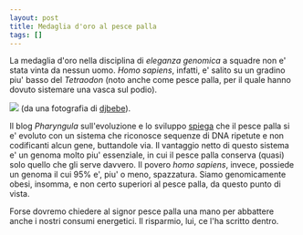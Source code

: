 ```yaml
---
layout: post
title: Medaglia d'oro al pesce palla
tags: []
---
```


La medaglia d'oro nella disciplina di *eleganza genomica* a squadre non e' stata vinta da nessun uomo. *Homo sapiens*, infatti, e' salito su un gradino piu' basso del *Tetraodon* (noto anche come pesce palla, per il quale hanno dovuto sistemare una vasca sul podio).

![](http://farm4.static.flickr.com/3054/2433758836_0fe97f153b_m.jpg)
(da una fotografia di [djbebe](http://www.flickr.com/photos/djbebe/)).

Il blog *Pharyngula* sull'evoluzione e lo sviluppo [spiega](http://scienceblogs.com/pharyngula/2006/06/pufferfish_and_ancestral_genom.php) che il pesce palla si e' evoluto con un sistema che riconosce sequenze di DNA ripetute e non codificanti alcun gene, buttandole via. Il vantaggio netto di questo sistema e' un genoma molto piu' essenziale, in cui il pesce palla conserva (quasi) solo quello che gli serve davvero. Il povero *homo sapiens*, invece, possiede un genoma il cui 95% e', piu' o meno, spazzatura. Siamo genomicamente obesi, insomma, e non certo superiori al pesce palla, da questo punto di vista.

Forse dovremo chiedere al signor pesce palla una mano per abbattere anche i nostri consumi energetici. Il risparmio, lui, ce l'ha scritto dentro.
